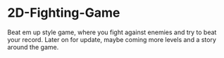 # 2D-Fighting-Game 
Beat em up style game, where you fight against enemies and try to beat your record. Later on for update, maybe coming more levels and a story around the game.

